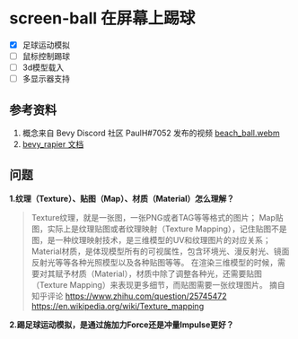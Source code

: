 # screen-ball 在屏幕上踢球
- [x] 足球运动模拟
- [ ] 鼠标控制踢球
- [ ] 3d模型载入
- [ ] 多显示器支持

## 参考资料
1. 概念来自 Bevy Discord 社区 PaulH#7052 发布的视频
[beach_ball.webm](https://user-images.githubusercontent.com/17514693/210358262-19bf32ef-b4f2-42a9-833e-4b9349816532.webm)
2. [bevy_rapier 文档](https://rapier.rs/docs/user_guides/bevy_plugin/getting_started_bevy)

## 问题
**1.纹理（Texture）、贴图（Map）、材质（Material）怎么理解？**
> Texture纹理，就是一张图，一张PNG或者TAG等等格式的图片；
Map贴图，实际上是纹理贴图或者纹理映射（Texture Mapping），记住贴图不是图，是一种纹理映射技术，是三维模型的UV和纹理图片的对应关系；
>Material材质，是体现模型所有的可视属性，包含环境光、漫反射光、镜面反射光等等各种光照模型以及各种贴图等等。
> 在渲染三维模型的时候，需要对其赋予材质（Material），材质中除了调整各种光，还需要贴图（Texture Mapping）来表现更多细节，而贴图需要一张纹理图片。
> 摘自知乎评论 https://www.zhihu.com/question/25745472
> https://en.wikipedia.org/wiki/Texture_mapping

**2.踢足球运动模拟，是通过施加力Force还是冲量Impulse更好？**
